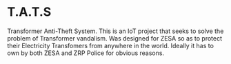 # T.A.T.S
Transformer Anti-Theft System. This is an IoT project that seeks to solve the problem of Transformer vandalism. Was designed for ZESA so as to protect their Electricity Transfomers from anywhere in the world. Ideally it has to own by both ZESA and ZRP Police for obvious reasons.  

